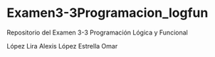 # Examen3-3Programacion_logfun
Repositorio del Examen 3-3 Programación Lógica y Funcional

López Lira Alexis
López Estrella Omar

